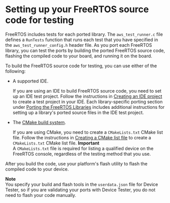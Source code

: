 # Setting up your FreeRTOS source code for testing<a name="testing-set-up"></a>

FreeRTOS includes tests for each ported library\. The `aws_test_runner.c` file defines a `RunTests` function that runs each test that you have specified in the `aws_test_runner_config.h` header file\. As you port each FreeRTOS library, you can test the ports by building the ported FreeRTOS source code, flashing the compiled code to your board, and running it on the board\.

To build the FreeRTOS source code for testing, you can use either of the following:
+ A supported IDE\.

  If you are using an IDE to build FreeRTOS source code, you need to set up an IDE test project\. Follow the instructions in [Creating an IDE project](porting-create-project.md) to create a test project in your IDE\. Each library\-specific porting section under [Porting the FreeRTOS Libraries](afr-porting.md) includes additional instructions for setting up a library's ported source files in the IDE test project\.
+ The [CMake build system](https://cmake.org/)\.

  If you are using CMake, you need to create a `CMakeLists.txt` CMake list file\. Follow the instructions in [Creating a CMake list file](porting-cmake-setup.md) to create a `CMakeLists.txt` CMake list file\.
**Important**  
A `CMakeLists.txt` file is required for listing a qualified device on the FreeRTOS console, regardless of the testing method that you use\.

After you build the code, use your platform's flash utility to flash the compiled code to your device\.

**Note**  
You specify your build and flash tools in the `userdata.json` file for Device Tester, so if you are validating your ports with Device Tester, you do not need to flash your code manually\.
